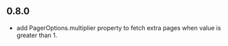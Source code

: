 ## 0.8.0

* add PagerOptions.multiplier property to fetch extra pages when value is greater than 1.

